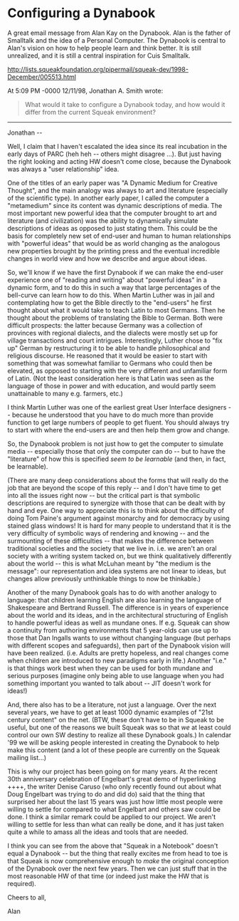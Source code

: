 # Configuring a Dynabook #

A great email message from Alan Kay on the Dynabook. Alan is the father of Smalltalk and the idea of a Personal Computer. The Dynabook is central to Alan's vision on how to help people learn and think better. It is still unrealized, and it is still a central inspiration for Cuis Smalltalk.  

http://lists.squeakfoundation.org/pipermail/squeak-dev/1998-December/005513.html  


At 5:09 PM -0000 12/11/98, Jonathan A. Smith wrote:
>What would it take to configure a Dynabook today, and how would it differ
>from the current Squeak environment?
>
----------
Jonathan --

Well, I claim that I haven't escalated the idea since its real incubation
in the early days of PARC (heh heh -- others might disagree ...). But just
having the right looking and acting HW doesn't come close, because the
Dynabook was always a "user relationship" idea.

One of the titles of an early paper was "A Dynamic Medium for Creative
Thought", and the main analogy was always to art and literature (especially
of the scientific type). In another early paper, I called the computer a
"metamedium" since its content was dynamic descriptions of media. The most
important new powerful idea that the computer brought to art and literature
(and civilization) was the ability to dynamically simulate descriptions of
ideas as opposed to just stating them. This could be the basis for
completely new set of end-user and human to human relationships with
"powerful ideas" that would be as world changing as the analogous new
properties brought by the printing press and the eventual incredible
changes in world view and how we describe and argue about ideas.

So, we'll know if we have the first Dynabook if we can make the end-user
experience one of "reading and writing" about "powerful ideas" in a dynamic
form, and to do this in such a way that large percentages of the bell-curve
can learn how to do this. When Martin Luther was in jail and contemplating
how to get the Bible directly to the "end-users" he first thought about
what it would take to teach Latin to most Germans. Then he thought about
the problems of translating the Bible to German. Both were difficult
prospects: the latter because Germany was a collection of provinces with
regional dialects, and the dialects were mostly set up for village
transactions and court intrigues. Interestingly, Luther chose to "fix up"
German by restructuring it to be able to handle philosophical and religious
discourse. He reasoned that it would be easier to start with something that
was somewhat familiar to Germans who could then be elevated, as opposed to
starting with the very different and unfamiliar form of Latin. (Not the
least consideration here is that Latin was seen as the language of those in
power and with education, and would partly seem unattainable to many e.g.
farmers, etc.)

I think Martin Luther was one of the earliest great User Interface
designers -- because he understood that you have to do much more than
provide function to get large numbers of people to get fluent. You should
always try to start with where the end-users are and then help them grow
and change.

So, the Dynabook problem is not just how to get the computer to simulate
media -- especially those that only the computer can do -- but to have the
"literature" of how this is specified *seem to be learnable* (and then, in
fact, be learnable).

(There are many deep considerations about the forms that will really do the
job that are beyond the scope of this reply -- and I don't have time to get
into all the issues right now -- but the critical part is that symbolic
descriptions are required to synergize with those that can be dealt with by
hand and eye. One way to appreciate this is to think about the difficulty
of doing Tom Paine's argument against monarchy and for democracy by using
stained glass windows! It is hard for many people to understand that it is
the very difficulty of symbolic ways of rendering and knowing -- and the
surmounting of these difficulties -- that makes the difference between
traditional societies and the society that we live in. i.e. we aren't an
oral society with a writing system tacked on, but we think qualitatively
differently about the world -- this is what McLuhan meant by "the medium is
the message": our representation and idea systems are not linear to ideas,
but changes allow previously unthinkable things to now be thinkable.)

Another of the many Dynabook goals has to do with another analogy to
language: that children learning English are also learning the language of
Shakespeare and Bertrand Russell. The difference is in years of experience
about the world and its ideas, and in the architectural structuring of
English to handle powerful ideas as well as mundane ones. If e.g. Squeak
can show a continuity from authoring environments that 5 year-olds can use
up to those that Dan Ingalls wants to use without changing language (but
perhaps with different scopes and safeguards), then part of the Dynabook
vision will have been realized. (i.e. Adults are pretty hopeless, and real
changes come when children are introduced to new paradigms early in life.)
Another "i.e." is that things work best when they can be used for both
mundane and serious purposes (imagine only being able to use language when
you had something important you wanted to talk about -- JIT doesn't work
for ideas!)

And, there also has to be a literature, not just a language. Over the next
several years, we have to get at least 1000 dynamic examples of "21st
century content" on the net. (BTW, these don't have to be in Squeak to be
useful, but one of the reasons we built Squeak was so that *we* at least
could control our own SW destiny to realize all these Dynabook goals.) In
calendar '99 we will be asking people interested in creating the Dynabook
to help make this content (and a lot of these people are currently on the
Squeak mailing list...)

This is why our project has been going on for many years. At the recent
30th anniversary celebration of Engelbart's great demo of hyperlinking
++++, the writer Denise Caruso (who only recently found out about what Doug
Engelbart was trying to do and did do) said that the thing that surprised
her about the last 15 years was just how little most people were willing to
settle for compared to what Engelbart and others saw could be done. I think
a similar remark could be applied to our project. We aren't willing to
settle for less than what can really be done, and it has just taken quite a
while to amass all the ideas and tools that are needed.

I think you can see from the above that "Squeak in a Notebook" doesn't
equal a Dynabook -- but the thing that really excites me from head to toe
is that Squeak is now comprehensive enough to *make* the original
conception of the Dynabook over the next few years. Then we can just stuff
that in the most reasonable HW of that time (or indeed just make the HW
that is required).

Cheers to all,

Alan